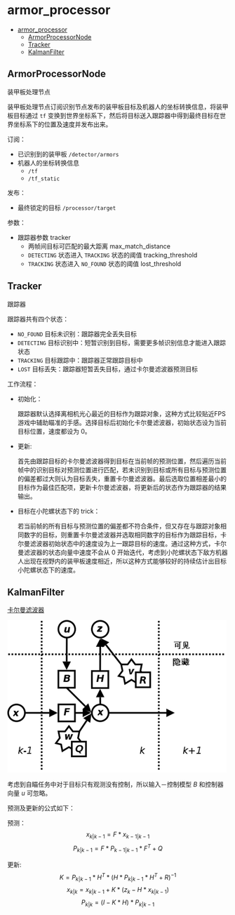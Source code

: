 # armor_processor

- [armor_processor](#armor_processor)
  - [ArmorProcessorNode](#armorprocessornode)
  - [Tracker](#tracker)
  - [KalmanFilter](#kalmanfilter)

## ArmorProcessorNode
装甲板处理节点

装甲板处理节点订阅识别节点发布的装甲板目标及机器人的坐标转换信息，将装甲板目标通过 `tf` 变换到世界坐标系下，然后将目标送入跟踪器中得到最终目标在世界坐标系下的位置及速度并发布出来。

订阅：
- 已识别到的装甲板 `/detector/armors`
- 机器人的坐标转换信息
  - `/tf`
  - `/tf_static`

发布：
- 最终锁定的目标 `/processor/target`

参数：
- 跟踪器参数 tracker
  - 两帧间目标可匹配的最大距离 max_match_distance
  - `DETECTING` 状态进入 `TRACKING` 状态的阈值 tracking_threshold
  - `TRACKING` 状态进入 `NO_FOUND` 状态的阈值 lost_threshold

## Tracker
跟踪器

跟踪器共有四个状态：
- `NO_FOUND` 目标未识别：跟踪器完全丢失目标
- `DETECTING` 目标识别中：短暂识别到目标，需要更多帧识别信息才能进入跟踪状态
- `TRACKING` 目标跟踪中：跟踪器正常跟踪目标中
- `LOST` 目标丢失：跟踪器短暂丢失目标，通过卡尔曼滤波器预测目标

工作流程：

- 初始化：

  跟踪器默认选择离相机光心最近的目标作为跟踪对象，这种方式比较贴近FPS游戏中辅助瞄准的手感。选择目标后初始化卡尔曼滤波器，初始状态设为当前目标位置，速度都设为 0。

- 更新:

  首先由跟踪目标的卡尔曼滤波器得到目标在当前帧的预测位置，然后遍历当前帧中的识别目标对预测位置进行匹配，若未识别到目标或所有目标与预测位置的偏差都过大则认为目标丢失，重置卡尔曼滤波器。最后选取位置相差最小的目标作为最佳匹配项，更新卡尔曼滤波器，将更新后的状态作为跟踪器的结果输出。

- 目标在小陀螺状态下的 trick：

  若当前帧的所有目标与预测位置的偏差都不符合条件，但又存在与跟踪对象相同数字的目标，则重置卡尔曼滤波器并选取相同数字的目标作为跟踪目标，卡尔曼滤波器初始状态中的速度设为上一跟踪目标的速度。通过这种方式，卡尔曼滤波器的状态向量中速度不会从 0 开始迭代，考虑到小陀螺状态下敌方机器人出现在视野内的装甲板速度相近，所以这种方式能够较好的持续估计出目标小陀螺状态下的速度。

## KalmanFilter
[卡尔曼滤波器](https://zh.wikipedia.org/wiki/%E5%8D%A1%E5%B0%94%E6%9B%BC%E6%BB%A4%E6%B3%A2)

![](docs/Kalman_filter_model.png)

考虑到自瞄任务中对于目标只有观测没有控制，所以输入－控制模型 $B$ 和控制器向量 $u$ 可忽略。

预测及更新的公式如下：

预测：
$$ x_{k|k-1} = F * x_{k-1|k-1} $$
$$ P_{k|k-1} = F * P_{k-1|k-1}* F^T + Q $$

更新:
$$ K = P_{k|k-1} * H^T * (H * P_{k|k-1} * H^T + R)^{-1} $$
$$ x_{k|k} = x_{k|k-1} + K * (z_k - H * x_{k|k-1}) $$
$$ P_{k|k} = (I - K * H) * P_{k|k-1} $$
